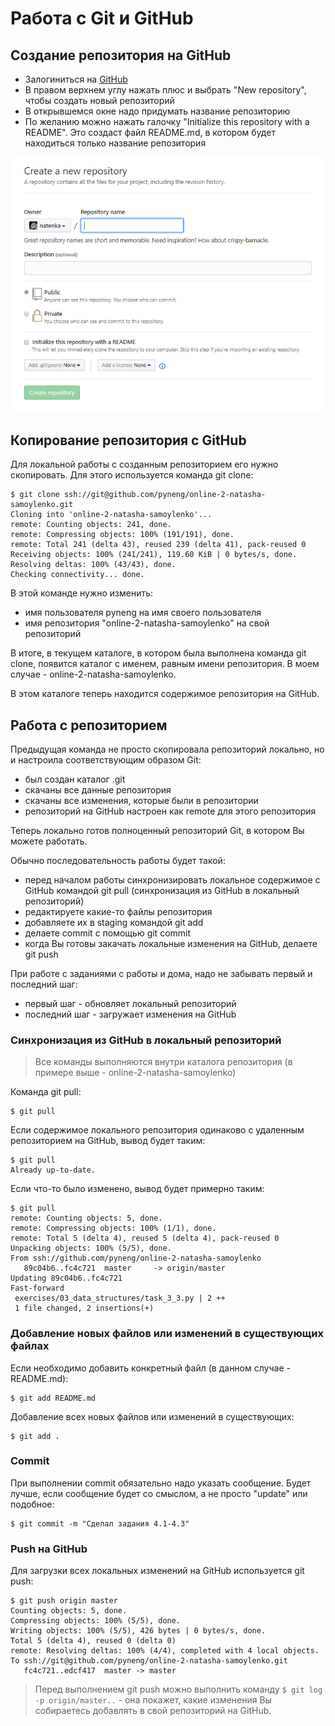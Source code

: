 # Работа с Git и GitHub

## Создание репозитория на GitHub

* Залогиниться на [GitHub](https://github.com/)
* В правом верхнем углу нажать плюс и выбрать "New repository", чтобы создать новый репозиторий
* В открывшемся окне надо придумать название репозиторию
* По желанию можно нажать галочку "Initialize this repository with a README". Это создаст файл README.md, в котором будет находиться только название репозитория

![create](https://raw.githubusercontent.com/natenka/PyNEng/master/images/git/github_new_repo.png)

## Копирование репозитория с GitHub

Для локальной работы с созданным репозиторием его нужно скопировать.
Для этого используется команда git clone:
```
$ git clone ssh://git@github.com/pyneng/online-2-natasha-samoylenko.git
Cloning into 'online-2-natasha-samoylenko'...
remote: Counting objects: 241, done.
remote: Compressing objects: 100% (191/191), done.
remote: Total 241 (delta 43), reused 239 (delta 41), pack-reused 0
Receiving objects: 100% (241/241), 119.60 KiB | 0 bytes/s, done.
Resolving deltas: 100% (43/43), done.
Checking connectivity... done.
```

В этой команде нужно изменить:
* имя пользователя pyneng на имя своего пользователя
* имя репозитория "online-2-natasha-samoylenko" на свой репозиторий

В итоге, в текущем каталоге, в котором была выполнена команда git clone, появится каталог с именем, равным имени репозитория.
В моем случае - online-2-natasha-samoylenko.

В этом каталоге теперь находится содержимое репозитория на GitHub.

## Работа с репозиторием

Предыдущая команда не просто скопировала репозиторий локально, но и настроила соответствующим образом Git:

* был создан каталог .git
* скачаны все данные репозитория
* скачаны все изменения, которые были в репозитории
* репозиторий на GitHub настроен как remote для этого репозитория

Теперь локально готов полноценный репозиторий Git, в котором Вы можете работать.

Обычно последовательность работы будет такой:

* перед началом работы синхронизировать локальное содержимое с GitHub командой git pull (синхронизация из GitHub в локальный репозиторий)
* редактируете какие-то файлы репозитория
* добавляете их в staging командой git add
* делаете commit с помощью git commit
* когда Вы готовы закачать локальные изменения на GitHub, делаете git push

При работе с заданиями с работы и дома, надо не забывать первый и последний шаг:

* первый шаг - обновляет локальный репозиторий
* последний шаг - загружает изменения на GitHub

### Синхронизация из GitHub в локальный репозиторий

> Все команды выполняются внутри каталога репозитория (в примере выше - online-2-natasha-samoylenko)

Команда git pull:
```
$ git pull
```

Если содержимое локального репозитория одинаково с удаленным репозиторием на GitHub, вывод будет таким:
```
$ git pull
Already up-to-date.
```

Если что-то было изменено, вывод будет примерно таким:
```
$ git pull
remote: Counting objects: 5, done.
remote: Compressing objects: 100% (1/1), done.
remote: Total 5 (delta 4), reused 5 (delta 4), pack-reused 0
Unpacking objects: 100% (5/5), done.
From ssh://github.com/pyneng/online-2-natasha-samoylenko
   89c04b6..fc4c721  master     -> origin/master
Updating 89c04b6..fc4c721
Fast-forward
 exercises/03_data_structures/task_3_3.py | 2 ++
 1 file changed, 2 insertions(+)

```

### Добавление новых файлов или изменений в существующих файлах

Если необходимо добавить конкретный файл (в данном случае - README.md):
```
$ git add README.md
```

Добавление всех новых файлов или изменений в существующих:
```
$ git add .
```

### Commit

При выполнении commit обязательно надо указать сообщение.
Будет лучше, если сообщение будет со смыслом, а не просто "update" или подобное:

```
$ git commit -m "Сделал задания 4.1-4.3"
```

### Push на GitHub

Для загрузки всех локальных изменений на GitHub используется git push:
```
$ git push origin master
Counting objects: 5, done.
Compressing objects: 100% (5/5), done.
Writing objects: 100% (5/5), 426 bytes | 0 bytes/s, done.
Total 5 (delta 4), reused 0 (delta 0)
remote: Resolving deltas: 100% (4/4), completed with 4 local objects.
To ssh://git@github.com/pyneng/online-2-natasha-samoylenko.git
   fc4c721..edcf417  master -> master
```

> Перед выполнением git push можно выполнить команду ```$ git log -p origin/master..``` - она покажет, какие изменения Вы собираетесь добавлять в свой репозиторий на GitHub.



